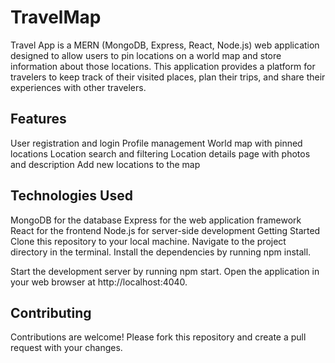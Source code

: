 
# TravelMap

Travel App is a MERN (MongoDB, Express, React, Node.js) web application designed to allow users to pin locations on a world map and store information about those locations. This application provides a platform for travelers to keep track of their visited places, plan their trips, and share their experiences with other travelers.

## Features

User registration and login
Profile management
World map with pinned locations
Location search and filtering
Location details page with photos and description
Add new locations to the map

## Technologies Used
MongoDB for the database
Express for the web application framework
React for the frontend
Node.js for server-side development
Getting Started
Clone this repository to your local machine.
Navigate to the project directory in the terminal.
Install the dependencies by running npm install.

Start the development server by running npm start.
Open the application in your web browser at http://localhost:4040.

## Contributing
Contributions are welcome! Please fork this repository and create a pull request with your changes.






